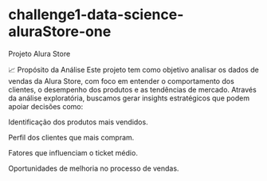 # challenge1-data-science-aluraStore-one
Projeto Alura Store

📈 Propósito da Análise
Este projeto tem como objetivo analisar os dados de vendas da Alura Store, com foco em entender o comportamento dos clientes, o desempenho dos produtos e as tendências de mercado.
Através da análise exploratória, buscamos gerar insights estratégicos que podem apoiar decisões como:

Identificação dos produtos mais vendidos.

Perfil dos clientes que mais compram.

Fatores que influenciam o ticket médio.

Oportunidades de melhoria no processo de vendas.
